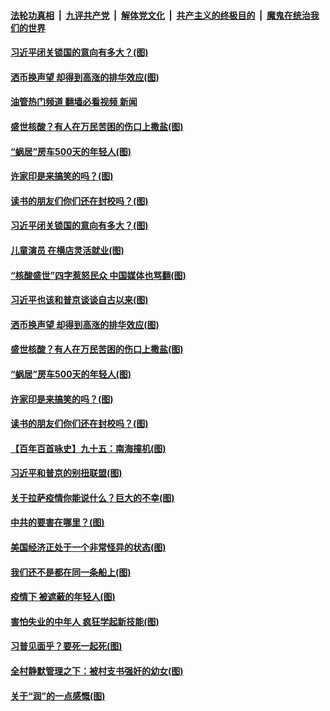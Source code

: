 ####  [法轮功真相](../../../../basic/blob/master/README.md?t=09200331) &nbsp;|&nbsp; [九评共产党](../../../../9ping.md/blob/master/README.md?t=09200331) &nbsp;|&nbsp; [解体党文化](../../../../jtdwh.md/blob/master/README.md?t=09200331)  &nbsp;|&nbsp; [共产主义的终极目的](../../../../gczydzjmd.md/blob/master/README.md?t=09200331) &nbsp;|&nbsp; [魔鬼在统治我们的世界](../../../../mgztzwmdsj.md/blob/master/README.md?t=09200331) 

#### [习近平闭关锁国的意向有多大？(图)](../pages/p4/1017082.md?t=09200331) 

#### [洒币换声望 却得到高涨的排华效应(图)](../pages/p4/1017019.md?t=09200331) 

#### [油管热门频道 翻墙必看视频 新闻](http://45.76.130.85:81/youtube.html?09200331)

#### [盛世核酸？有人在万民苦困的伤口上撒盐(图)](../pages/p4/1016962.md?t=09200331) 

#### [“蜗居”房车500天的年轻人(图)](../pages/p4/1016970.md?t=09200331) 

#### [许家印是来搞笑的吗？(图)](../pages/p4/1016956.md?t=09200331) 

#### [读书的朋友们你们还在封校吗？(图)](../pages/p4/1016958.md?t=09200331) 

#### [习近平闭关锁国的意向有多大？(图)](../pages/p4/1017082.md?t=09200331) 

#### [儿童演员 在横店灵活就业(图)](../pages/p4/1017022.md?t=09200331) 

#### [“核酸盛世”四字惹怒民众 中国媒体也骂翻(图)](../pages/p4/1017021.md?t=09200331) 

#### [习近平也该和普京谈谈自古以来(图)](../pages/p4/1017020.md?t=09200331) 

#### [洒币换声望 却得到高涨的排华效应(图)](../pages/p4/1017019.md?t=09200331) 

#### [盛世核酸？有人在万民苦困的伤口上撒盐(图)](../pages/p4/1016962.md?t=09200331) 

#### [“蜗居”房车500天的年轻人(图)](../pages/p4/1016970.md?t=09200331) 

#### [许家印是来搞笑的吗？(图)](../pages/p4/1016956.md?t=09200331) 

#### [读书的朋友们你们还在封校吗？(图)](../pages/p4/1016958.md?t=09200331) 

#### [【百年百首咏史】九十五：南海撞机(图)](../pages/p4/1016963.md?t=09200331) 

#### [习近平和普京的别扭联盟(图)](../pages/p4/1016876.md?t=09200331) 

#### [关于拉萨疫情你能说什么？巨大的不幸(图)](../pages/p4/1016877.md?t=09200331) 

#### [中共的要害在哪里？(图)](../pages/p4/1016874.md?t=09200331) 

#### [美国经济正处于一个非常怪异的状态(图)](../pages/p4/1016873.md?t=09200331) 

#### [我们还不是都在同一条船上(图)](../pages/p4/1016878.md?t=09200331) 

#### [疫情下 被遮蔽的年轻人(图)](../pages/p4/1016785.md?t=09200331) 

#### [害怕失业的中年人 疯狂学起新技能(图)](../pages/p4/1016801.md?t=09200331) 

#### [习普见面乎？要死一起死(图)](../pages/p4/1016797.md?t=09200331) 

#### [全村静默管理之下：被村支书强奸的幼女(图)](../pages/p4/1016786.md?t=09200331) 

#### [关于“润”的一点感慨(图)](../pages/p4/1015905.md?t=09200331) 

<img src='http://gfw-breaker.win/goodnews/indexes/p4.md' width='0px' height='0px'/>
